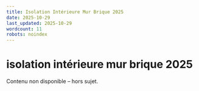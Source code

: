 ```yaml
---
title: Isolation Intérieure Mur Brique 2025
date: 2025-10-29
last_updated: 2025-10-29
wordcount: 11
robots: noindex
---
```


# isolation intérieure mur brique 2025

Contenu non disponible – hors sujet.